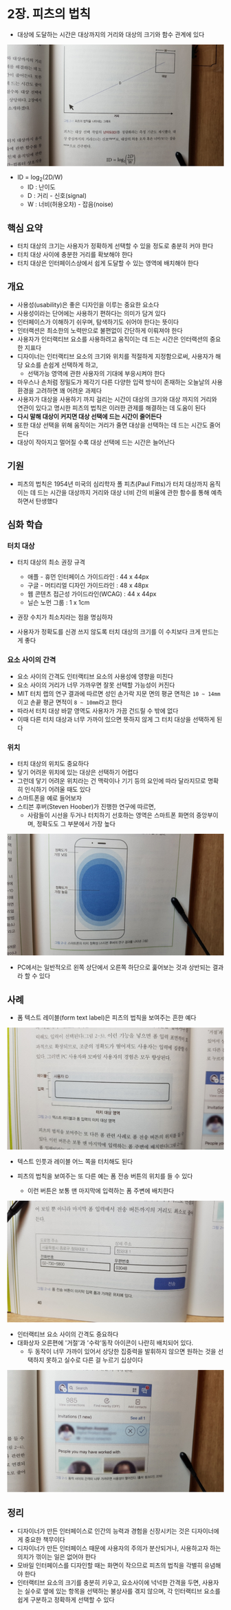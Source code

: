# 2장. 피츠의 법칙

- 대상에 도달하는 시간은 대상까지의 거리와 대상의 크기와 함수 관계에 있다

![그림2-1](./images/%EA%B7%B8%EB%A6%BC2-1.jpeg)

- ID = log<sub>2</sub>(2D/W)
  - ID : 난이도
  - D : 거리 - 신호(signal)
  - W : 너비(허용오차) - 잡음(noise)

## 핵심 요약

- 터치 대상의 크기는 사용자가 정확하게 선택할 수 있을 정도로 충분히 커야 한다
- 터치 대상 사이에 충분한 거리를 확보해야 한다
- 터치 대상은 인터페이스상에서 쉽게 도달할 수 있는 영역에 배치해야 한다

## 개요

- 사용성(usability)은 좋은 디자인을 이루는 중요한 요소다
- 사용성이라는 단어에는 사용하기 편하다는 의미가 담겨 있다
- 인터페이스가 이해하기 쉬우며, 탐색하기도 쉬어야 한다는 뜻이다
- 인터랙션은 최소한의 노력만으로 불편없이 간단하게 이뤄져야 한다
- 사용자가 인터랙티브 요소를 사용하려고 움직이는 데 드는 시간은 인터랙션의 중요한 지표다
- 디자이너는 인터랙티브 요소의 크기와 위치를 적절하게 지정함으로써, 사용자가 해당 요소를 손쉽게 선택하게 하고,
  - 선택가능 영역에 관한 사용자의 기대에 부응시켜야 한다
- 마우스나 손처럼 정밀도가 제각기 다른 다양한 입력 방식이 존재하는 오늘날의 사용환경을 고려하면 꽤 어려운 과제다
- 사용자가 대상을 사용하기 까지 걸리는 시간이 대상의 크기와 대상 까지의 거리와 연관이 있다고 명시한 피츠의 법칙은 이러한 관제를 해결하는 데 도움이 된다
- **다시 말해 대상이 커지면 대상 선택에 드는 시간이 줄어든다**
- 또한 대상 선택을 위해 움직이는 거리가 줄면 대상을 선택하는 데 드는 시간도 줄어든다
- 대상이 작아지고 멀어질 수록 대상 선택에 드는 시간은 늘어난다

## 기원

- 피츠의 법칙은 1954년 미국의 심리학자 폴 피츠(Paul Fitts)가 터치 대상까지 움직이는 데 드는 시간을 대상까지 거리와 대상 너비 간의 비율에 관한 함수를 통해 예측하면서 탄생했다

## 심화 학습

### 터치 대상

- 터치 대상의 최소 권장 규격

  - 애플 - 휴먼 인터페이스 가이드라인 : 44 x 44px
  - 구글 - 머티리얼 디자인 가이드라인 : 48 x 48px
  - 웹 콘텐츠 접근성 가이드라인(WCAG) : 44 x 44px
  - 닐슨 노먼 그룹 : 1 x 1cm

- 권장 수치가 최소치라는 점을 명심하자
- 사용자가 정확도를 신경 쓰지 않도록 터치 대상의 크기를 이 수치보다 크게 만드는 게 좋다

### 요소 사이의 간격

- 요소 사이의 간격도 인터랙티브 요소의 사용성에 영향을 미친다
- 요소 사이의 거리가 너무 가까우면 잘못 선택할 가능성이 커진다
- MIT 터치 랩의 연구 결과에 따르면 성인 손가락 지문 면의 평균 면적은 `10 ~ 14mm` 이고 손끝 평균 면적이 `8 ~ 10mm`라고 한다
- 따라서 터치 대상 바깥 영역도 사용자가 가끔 건드릴 수 밖에 없다
- 이때 다른 터치 대상과 너무 가까이 있으면 뜻하지 않게 그 터치 대상을 선택하게 된다

### 위치

- 터치 대상의 위치도 중요하다
- 닿기 어려운 위치에 있는 대상은 선택하기 어렵다
- 그런데 닿기 어려운 위치라는 건 맥락이나 기기 등의 요인에 따라 달라지므로 명확히 인식하기 어려울 때도 있다
- 스마트폰을 예로 들어보자
- 스티븐 후버(Steven Hoober)가 진행한 연구에 따르면,
  - 사람들이 시선을 두거나 터치하기 선호하는 영역은 스마트폰 화면의 중앙부이며, 정확도도 그 부분에서 가장 높다

![그림2-2](./images/%EA%B7%B8%EB%A6%BC2-2.jpeg)

- PC에서는 일반적오르 왼쪽 상단에서 오른쪽 하단으로 훑어보는 것과 상반되는 결과라 할 수 있다

## 사례

- 폼 텍스트 레이블(form text label)은 피츠의 법칙을 보여주는 흔한 예다

![그림2-3](./images/%EA%B7%B8%EB%A6%BC2-3.jpeg)

- 텍스트 인풋과 레이블 어느 쪽을 터치해도 된다

- 피츠의 법칙을 보여주는 또 다른 예는 폼 전송 버튼의 위치를 들 수 있다

  - 이런 버튼은 보통 맨 마지막에 입력하는 폼 주변에 배치한다

![그림2-4](./images/%EA%B7%B8%EB%A6%BC2-4.jpeg)

- 인터랙티브 요소 사이의 간격도 중요하다
- 대화상자 오른편에 '거절'과 '수락'동작 아이콘이 나란히 배치되어 있다.
  - 두 동작이 너무 가까이 있어서 상당한 집중력을 발휘하지 않으면 원하는 것을 선택하지 못하고 실수로 다른 걸 누르기 십상이다

![그림2-5](./images/%EA%B7%B8%EB%A6%BC2-5.jpeg)

## 정리

- 디자이너가 만든 인터페이스로 인간의 능력과 경험을 신장시키는 것은 디자이너에게 중요한 책무이다
- 디자이너가 만든 인터페이스 때문에 사용자의 주의가 분산되거나, 사용하고자 하는 의지가 꺾이는 일은 없어야 한다
- 모바일 인터페이스를 디자인할 때는 화면이 작으므로 피츠의 법칙을 각별히 유념해야 한다
- 인터랙티브 요소의 크기를 충분히 키우고, 요소사이에 넉넉한 간격을 두면, 사용자는 실수로 옆에 있는 항목을 선택하는 불상사를 겪지 않으며, 각 인터랙티브 요소를 쉽게 구분하고 정확하게 선택할 수 있다
